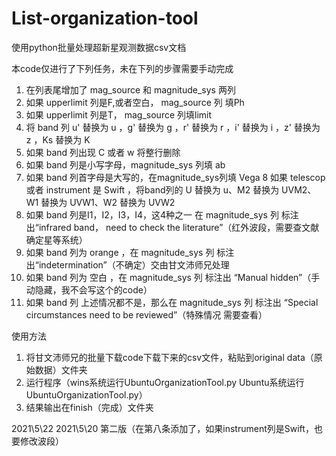 # List-organization-tool
使用python批量处理超新星观测数据csv文档

本code仅进行了下列任务，未在下列的步骤需要手动完成

1.  在列表尾增加了  mag_source  和  magnitude_sys  两列
2.  如果  upperlimit  列是F,或者空白， mag_source  列 填Ph 
3.  如果  upperlimit  列是T，              mag_source  列填limit
4.  将  band  列 u' 替换为 u ，g' 替换为 g ，r' 替换为 r ，i' 替换为 i ，z' 替换为 z ，Ks 替换为 K 
5.  如果 band 列出现 C 或者 w 将整行删除
6.  如果 band 列是小写字母，magnitude_sys 列填 ab
7.  如果 band 列首字母是大写的，在magnitude_sys列填 Vega
8   如果 telescop 或者 instrument 是 Swift ，将band列的 U 替换为 u、M2 替换为 UVM2、W1 替换为 UVW1、W2 替换为 UVW2
9.  如果 band 列是I1，I2，I3，I4，这4种之一  在 magnitude_sys 列 标注出“infrared band， need to check the literature”（红外波段，需要查文献确定星等系统）
10.  如果 band 列为 orange ，在 magnitude_sys 列 标注出“indetermination”（不确定）交由甘文沛师兄处理
11.  如果 band 列为 空白 ，在 magnitude_sys 列 标注出 “Manual hidden”（手动隐藏，我不会写这个的code）
12. 如果 band 列 上述情况都不是，那么在 magnitude_sys 列 标注出 “Special circumstances need to be reviewed”（特殊情况 需要查看）

使用方法
1.  将甘文沛师兄的批量下载code下载下来的csv文件，粘贴到original data（原始数据）文件夹
2.  运行程序（wins系统运行UbuntuOrganizationTool.py   Ubuntu系统运行UbuntuOrganizationTool.py）
3.  结果输出在finish（完成）文件夹


2021\5\22
2021\5\20 第二版（在第八条添加了，如果instrument列是Swift，也要修改波段）